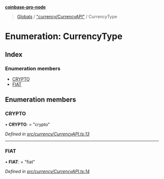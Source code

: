 **[coinbase-pro-node](../README.md)**

> [Globals](../globals.md) / ["currency/CurrencyAPI"](../modules/_currency_currencyapi_.md) / CurrencyType

# Enumeration: CurrencyType

## Index

### Enumeration members

- [CRYPTO](_currency_currencyapi_.currencytype.md#crypto)
- [FIAT](_currency_currencyapi_.currencytype.md#fiat)

## Enumeration members

### CRYPTO

• **CRYPTO**: = "crypto"

_Defined in [src/currency/CurrencyAPI.ts:13](https://github.com/bennycode/coinbase-pro-node/blob/06bdaca/src/currency/CurrencyAPI.ts#L13)_

---

### FIAT

• **FIAT**: = "fiat"

_Defined in [src/currency/CurrencyAPI.ts:14](https://github.com/bennycode/coinbase-pro-node/blob/06bdaca/src/currency/CurrencyAPI.ts#L14)_
